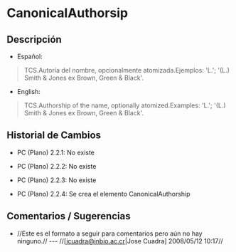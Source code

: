 # CanonicalAuthorsip #

## Descripción ##
  * Español:
> TCS.Autoría del nombre, opcionalmente atomizada.Ejemplos: 'L.'; '(L.) Smith &amp; Jones ex Brown, Green &amp; Black'.

  * English:
> TCS.Authorship of the name, optionally atomized.Examples: 'L.'; '(L.) Smith &amp; Jones ex Brown, Green &amp; Black'.


## Historial de Cambios ##
  * PC (Plano) 2.2.1: No existe

  * PC (Plano) 2.2.2: No existe

  * PC (Plano) 2.2.3: No existe

  * PC (Plano) 2.2.4: Se crea el elemento CanonicalAuthorship


## Comentarios / Sugerencias ##

  * //Este es el formato a seguir para comentarios pero aún no hay ninguno.// --- //[jcuadra@inbio.ac.cr|Jose Cuadra] 2008/05/12 10:17//
